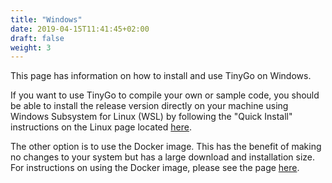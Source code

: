 ```yaml
---
title: "Windows"
date: 2019-04-15T11:41:45+02:00
draft: false
weight: 3
---
```


This page has information on how to install and use TinyGo on Windows.

If you want to use TinyGo to compile your own or sample code, you should be able to install the release version directly on your machine using Windows Subsystem for Linux (WSL) by following the "Quick Install" instructions on the Linux page located [here](./linux).

The other option is to use the Docker image. This has the benefit of making no changes to your system but has a large download and installation size. For instructions on using the Docker image, please see the page [here](./using-docker).
